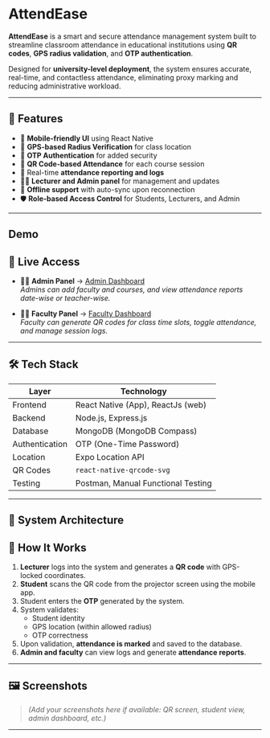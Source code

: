 # AttendEase

**AttendEase** is a smart and secure attendance management system built to streamline classroom attendance in educational institutions using **QR codes**, **GPS radius validation**, and **OTP authentication**.

Designed for **university-level deployment**, the system ensures accurate, real-time, and contactless attendance, eliminating proxy marking and reducing administrative workload.

---


## 🚀 Features

- 📱 **Mobile-friendly UI** using React Native
- 📍 **GPS-based Radius Verification** for class location
- 🔐 **OTP Authentication** for added security
- 📸 **QR Code-based Attendance** for each course session
- 🧾 Real-time **attendance reporting and logs**
- 👩‍🏫 **Lecturer and Admin panel** for management and updates
- 📶 **Offline support** with auto-sync upon reconnection
- 🛡️ **Role-based Access Control** for Students, Lecturers, and Admin
---

## Demo

## 🔗 Live Access

- 👨‍💼 **Admin Panel** → [Admin Dashboard](https://admin-attendease.vercel.app/)  
   *Admins can add faculty and courses, and view attendance reports date-wise or teacher-wise.*

- 👩‍🏫 **Faculty Panel** → [Faculty Dashboard](https://attendease-web.vercel.app/)  
   *Faculty can generate QR codes for class time slots, toggle attendance, and manage session logs.*


---
## 🛠️ Tech Stack

| Layer         | Technology                         |
|---------------|---------------------------------   |
| Frontend      | React Native (App), ReactJs (web)  |
| Backend       | Node.js, Express.js                |
| Database      | MongoDB (MongoDB Compass)          |  
| Authentication| OTP (One-Time Password)            |
| Location      | Expo Location API                  |
| QR Codes      | `react-native-qrcode-svg`          |
| Testing       | Postman, Manual Functional Testing |

---


## 🧠 System Architecture


## 🔄 How It Works

1. **Lecturer** logs into the system and generates a **QR code** with GPS-locked coordinates.
2. **Student** scans the QR code from the projector screen using the mobile app.
3. Student enters the **OTP** generated by the system.
4. System validates:
   - Student identity
   - GPS location (within allowed radius)
   - OTP correctness
5. Upon validation, **attendance is marked** and saved to the database.
6. **Admin and faculty** can view logs and generate **attendance reports**.

---

## 🖼️ Screenshots

> *(Add your screenshots here if available: QR screen, student view, admin dashboard, etc.)*

---

